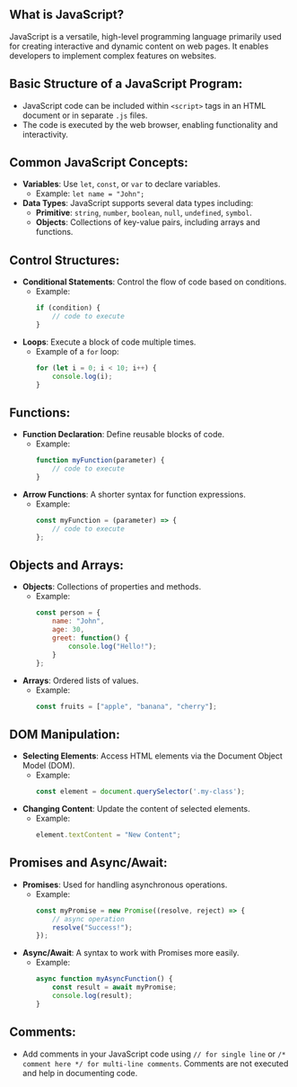 ## What is JavaScript?
JavaScript is a versatile, high-level programming language primarily used for creating interactive and dynamic content on web pages. It enables developers to implement complex features on websites.

## Basic Structure of a JavaScript Program:
- JavaScript code can be included within `<script>` tags in an HTML document or in separate `.js` files.
- The code is executed by the web browser, enabling functionality and interactivity.

## Common JavaScript Concepts:
- **Variables**: Use `let`, `const`, or `var` to declare variables.
  - Example: `let name = "John";`
- **Data Types**: JavaScript supports several data types including:
  - **Primitive**: `string`, `number`, `boolean`, `null`, `undefined`, `symbol`.
  - **Objects**: Collections of key-value pairs, including arrays and functions.

## Control Structures:
- **Conditional Statements**: Control the flow of code based on conditions.
  - Example:
    ```javascript
    if (condition) {
        // code to execute
    }
    ```
- **Loops**: Execute a block of code multiple times.
  - Example of a `for` loop:
    ```javascript
    for (let i = 0; i < 10; i++) {
        console.log(i);
    }
    ```

## Functions:
- **Function Declaration**: Define reusable blocks of code.
  - Example:
    ```javascript
    function myFunction(parameter) {
        // code to execute
    }
    ```
- **Arrow Functions**: A shorter syntax for function expressions.
  - Example:
    ```javascript
    const myFunction = (parameter) => {
        // code to execute
    };
    ```

## Objects and Arrays:
- **Objects**: Collections of properties and methods.
  - Example:
    ```javascript
    const person = {
        name: "John",
        age: 30,
        greet: function() {
            console.log("Hello!");
        }
    };
    ```
- **Arrays**: Ordered lists of values.
  - Example:
    ```javascript
    const fruits = ["apple", "banana", "cherry"];
    ```

## DOM Manipulation:
- **Selecting Elements**: Access HTML elements via the Document Object Model (DOM).
  - Example:
    ```javascript
    const element = document.querySelector('.my-class');
    ```
- **Changing Content**: Update the content of selected elements.
  - Example:
    ```javascript
    element.textContent = "New Content";
    ```

## Promises and Async/Await:
- **Promises**: Used for handling asynchronous operations.
  - Example:
    ```javascript
    const myPromise = new Promise((resolve, reject) => {
        // async operation
        resolve("Success!");
    });
    ```
- **Async/Await**: A syntax to work with Promises more easily.
  - Example:
    ```javascript
    async function myAsyncFunction() {
        const result = await myPromise;
        console.log(result);
    }
    ```

## Comments:
- Add comments in your JavaScript code using `// for single line` or `/* comment here */ for multi-line comments`. Comments are not executed and help in documenting code.
